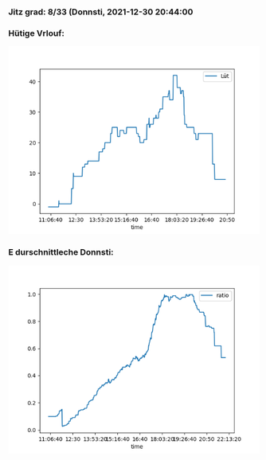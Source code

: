 ### Jitz grad: 8/33 (Donnsti, 2021-12-30 20:44:00

### Hütige Vrlouf:
![Graph](Today.png)

### E durschnittleche Donnsti:
![Graph](Donnsti.png)